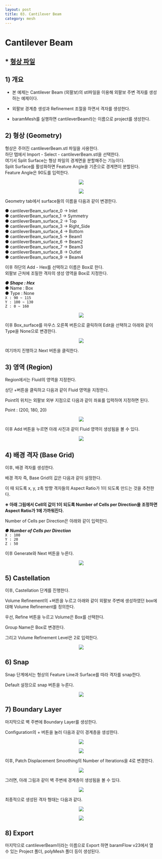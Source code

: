 ```yaml
---
layout: post
title: 03. Cantilever Beam
category: mesh
---
```


# Cantilever Beam 

## * [형상 파일](https://drive.google.com/file/d/1ADTbJVXw6NKUe654Cp_s6pwti9tR8EEx/view?usp=sharing) 

## 1) 개요 
* 본 예제는 Cantilever Beam (외팔보)의 stl파일을 이용해 외팔보 주변 격자를 생성하는 예제이다.<br>

* 외팔보 경계층 생성과 Refinement 조절을 하면서 격자를 생성한다. <br>

* baramMesh를 실행하면 cantileverBeam라는 이름으로 project를 생성한다.<br>

## 2) 형상 (Geometry)
형상은 주어진 cantileverBeam.stl 파일을 사용한다. <br>
하단 탭에서 Import - Select - cantileverBeam.stl을 선택한다. <br>
여기서 Split Surface는 형상 파일의 경계면을 분할해주는 기능이다.<br>
Split Surface를 활성화하면 Feature Angle을 기준으로 경계면이 분할된다.<br>
Feature Angle은 90도를 입력한다.<br>

<p align='center'>
    <img src="https://github.com/nextfoam/baram-pages/raw/main/screenshots/mesh/cantileverBeam/1.png"><br>
</p>

<p align='center'>
    <img src="https://github.com/nextfoam/baram-pages/raw/main/screenshots/mesh/cantileverBeam/2.png"><br>
</p>

Geometry tab에서 surface들의 이름을 다음과 같이 변경한다.<br>

●  cantileverBeam_surface_0 → Inlet <br>
●  cantileverBeam_surface_1 → Symmetry<br>
●  cantileverBeam_surface_2 → Top<br>
●  cantileverBeam_surface_3 → Right_Side<br>
●  cantileverBeam_surface_4 → Bottom<br>
●  cantileverBeam_surface_5 → Beam1<br>
●  cantileverBeam_surface_6 → Beam2<br>
●  cantileverBeam_surface_7 → Beam3<br>
●  cantileverBeam_surface_8 → Outlet<br>
●  cantileverBeam_surface_9 → Beam4<br>

이후 하단의 Add - Hex를 선택하고 이름은 Box로 한다.<br>
외팔보 근처에 조밀한 격자의 생성 영역을 Box로 지정한다.<br>

***●  Shape : Hex***<br>
●  Name : Box<br>
●  Type : None<br>
```X : 90 ~ 115```<br>
```Y : 100 ~ 130```<br>
```Z : 0 ~ 160```<br>

<p align='center'>
    <img src="https://github.com/nextfoam/baram-pages/raw/main/screenshots/mesh/cantileverBeam/3.png"><br>
</p>

이후 Box_surface를 마우스 오른쪽 버튼으로 클릭하여 Edit을 선택하고 아래와 같이 Type을 None으로 변경한다.<br>

<p align='center'>
    <img src="https://github.com/nextfoam/baram-pages/raw/main/screenshots/mesh/cantileverBeam/4.png"><br>
</p>

여기까지 진행하고 Next 버튼을 클릭한다.<br>

## 3) 영역 (Region)
Region에서는 Fluid의 영역을 지정한다. <br>

상단 +버튼을 클릭하고 다음과 같이 Fluid 영역을 지정한다.<br>

Point의 위치는 외팔보 외부 지점으로 다음과 같이 좌표를 입력하여 지정하면 된다.<br>

Point : (200, 180, 20) <br>

<p align='center'>
    <img src="https://github.com/nextfoam/baram-pages/raw/main/screenshots/mesh/cantileverBeam/5.png"><br>
</p>

이후 Add 버튼을 누르면 아래 사진과 같이 Fluid 영역이 생성됨을 볼 수 있다.<br>

<p align='center'>
    <img src="https://github.com/nextfoam/baram-pages/raw/main/screenshots/mesh/cantileverBeam/6.png"><br>
</p>

## 4) 배경 격자 (Base Grid)
이후, 배경 격자를 생성한다.<br>

배경 격자 즉, Base Grid의 값은 다음과 같이 설정한다.<br>

이 때 되도록 x, y, z축 방향 격자들의 Aspect Ratio가 1이 되도록 만드는 것을 추천한다.<br>

**※ 아래 그림에서 Cell의 값이 1이 되도록 Number of Cells per Direction을 조정하면 Aspect Ratio가 1에 가까워진다.<br>**

Number of Cells per Direction은 아래와 같이 입력한다.<br>

***●  Number of Cells per Direction***<br>
```X : 100```<br>
```Y : 20```<br>
```Z : 50```<br>

이후 Generate와 Next 버튼을 누른다.

<p align='center'>
    <img src="https://github.com/nextfoam/baram-pages/raw/main/screenshots/mesh/cantileverBeam/7.png"><br>
</p>

## 5) Castellation
이후, Castellation 단계를 진행한다.<br>

Volume Refinement의 +버튼을 누르고 아래와 같이 외팔보 주변에 생성하였던 box에 대해 Volume Refinement를 정의한다.<br>

우선, Refine 버튼을 누르고 Volume은 Box를 선택한다.<br>

Group Name은 Box로 변경한다.<br>

그리고 Volume Refinement Level은 2로 입력한다.<br>

<p align='center'>
    <img src="https://github.com/nextfoam/baram-pages/raw/main/screenshots/mesh/cantileverBeam/8.png"><br>
</p>

## 6) Snap
Snap 단계에서는 형상의 Feature Line과 Surface를 따라 격자를 snap한다.<br>

Default 설정으로 snap 버튼을 누른다.<br>

<p align='center'>
    <img src="https://github.com/nextfoam/baram-pages/raw/main/screenshots/mesh/cantileverBeam/9.png"><br>
</p>

## 7) Boundary Layer
마지막으로 벽 주변에 Boundary Layer를 생성한다.<br>

Configuration의 + 버튼을 눌러 다음과 같이 경계층을 생성한다.<br>

<p align='center'>
    <img src="https://github.com/nextfoam/baram-pages/raw/main/screenshots/mesh/cantileverBeam/10.png"><br>
</p>

<p align='center'>
    <img src="https://github.com/nextfoam/baram-pages/raw/main/screenshots/mesh/cantileverBeam/11.png"><br>
</p>

이후, Patch Displacement Smoothing의 Number of Iterations을 4로 변경한다.<br>

<p align='center'>
    <img src="https://github.com/nextfoam/baram-pages/raw/main/screenshots/mesh/cantileverBeam/12.png"><br>
</p>

그러면, 아래 그림과 같이 벽 주변에 경계층이 생성됨을 볼 수 있다.<br>

<p align='center'>
    <img src="https://github.com/nextfoam/baram-pages/raw/main/screenshots/mesh/cantileverBeam/13.png"><br>
</p>

최종적으로 생성된 격자 형태는 다음과 같다.<br>

<p align='center'>
    <img src="https://github.com/nextfoam/baram-pages/raw/main/screenshots/mesh/cantileverBeam/14.png"><br>
</p>

<p align='center'>
    <img src="https://github.com/nextfoam/baram-pages/raw/main/screenshots/mesh/cantileverBeam/15.png"><br>
</p>

## 8) Export
마지막으로 cantileverBeam이라는 이름으로 Export 하면 baramFlow v23에서 열 수 있는 Project 폴더, polyMesh 폴더 등이 생성된다.<br>